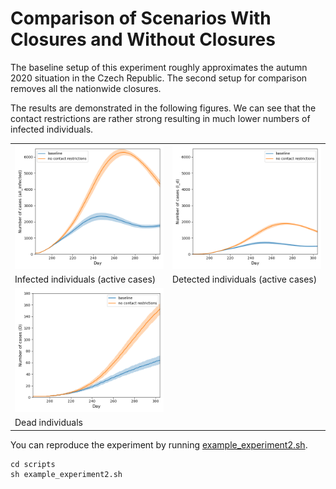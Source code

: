 # Comparison of Scenarios With Closures and Without Closures

The baseline setup of this experiment roughly approximates the autumn 2020 situation in the Czech Republic. The second
setup for comparison removes all the nationwide closures.

The results are demonstrated in the following figures. We can see that the contact restrictions are rather strong
resulting in much lower numbers of infected individuals.

<table>
<tr>
  <td><img alt="all infected" src="fig/exp2_all_infected.png"/></td>
  <td><img alt="detected" src="fig/exp2_id.png"/> </td>
  </tr> 
  <tr> 
    <td>Infected individuals (active cases)</td>
    <td>Detected individuals (active cases)</td>
  </tr>
  <tr>
    <td><img alt="dead" src="fig/exp2_d.png"/></td>
    <td></td>
  </tr>
  <tr>
    <td>Dead individuals</td> <td></td>
  </tr> 
</table> 

You can reproduce the experiment by running [example_experiment2.sh](../scripts/example_experiment2.sh).

```
cd scripts
sh example_experiment2.sh 
```
